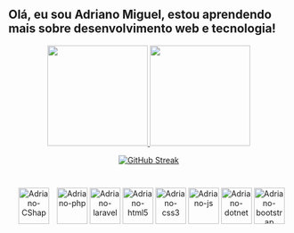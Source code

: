 ## Olá, eu sou Adriano Miguel, estou aprendendo mais sobre desenvolvimento web e tecnologia!
<div align="center">
  <a href="https://github.com/AdrianoMiguell">
  <img height="180em" src="https://github-readme-stats.vercel.app/api?username=AdrianoMiguell&show_icons=true&theme=tokyonight&include_all_commits=true&count_private=true"/>
  <img height="180em" src="https://github-readme-stats.vercel.app/api/top-langs/?username=AdrianoMiguell&layout=compact&langs_count=7&theme=tokyonight"/>

  <div color="red">
  
  [![GitHub Streak](https://github-readme-streak-stats.herokuapp.com/?user=adrianomiguell)](https://git.io/streak-stats)

  </div>

</div>

<div style="display: inline_block" align="center"><br>
  <img align="center" style="margin: 10;" alt="Adriano-CShap" height="65" width="55" src="https://cdn.jsdelivr.net/gh/devicons/devicon/icons/csharp/csharp-original.svg" />
  
  <img align="center" alt="Adriano-php" height="65" width="55" src="https://cdn.jsdelivr.net/gh/devicons/devicon/icons/php/php-original.svg" />
  
  <img align="center" alt="Adriano-laravel" height="65" width="55" src="https://cdn.jsdelivr.net/gh/devicons/devicon/icons/laravel/laravel-plain-wordmark.svg" />
  <img align="center" alt="Adriano-html5" height="65" width="55" src="https://cdn.jsdelivr.net/gh/devicons/devicon/icons/html5/html5-original.svg" />
  <img align="center" alt="Adriano-css3" height="65" width="55" src="https://cdn.jsdelivr.net/gh/devicons/devicon/icons/css3/css3-original.svg" />
  <img align="center" alt="Adriano-js" height="65" width="55" src="https://cdn.jsdelivr.net/gh/devicons/devicon/icons/javascript/javascript-original.svg" />
  <img align="center" alt="Adriano-dotnet" height="65" width="55" src="https://cdn.jsdelivr.net/gh/devicons/devicon/icons/dot-net/dot-net-original.svg" />
  <img align="center" alt="Adriano-bootstrap" height="65" width="55" src="https://cdn.jsdelivr.net/gh/devicons/devicon/icons/bootstrap/bootstrap-original.svg" />    
              
</div>
